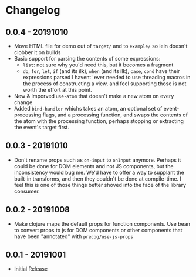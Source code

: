 # Changelog

## 0.0.4 - 20191010

- Move HTML file for demo out of `target/` and to `example/` so lein doesn't clobber it on builds
- Basic support for parsing the contents of some expressions:
    - `list`: not sure why you'd need this, but it becomes a fragment
    - `do`, `for`, `let`, `if` (and its ilk), `when` (and its ilk), `case`, `cond` have their expressions parsed
  I havent' ever needed to use threading macros in the process of constructing a view, and feel supporting those
  is not worth the effort at this point.
- New & Imporved `use-atom` that doesn't make a new atom on every change
- Added `bind-handler` whichs takes an atom, an optional set of event-processing flags, and a processing function,
  and swaps the contents of the atom with the processing function, perhaps stopping or extracting the event's target first.

## 0.0.3 - 20191010

- Don't rename props such as `on-input` to `onInput` anymore. Perhaps it could be done for DOM elements and not JS components, but the inconsistency would bug me. We'd have to offer a way to supplant the built-in transforms, and then they couldn't be done at compile-time. I feel this is one of those things better shoved into the face of the library consumer.

## 0.0.2 - 20191008

- Make clojure maps the default props for function components. Use bean to convert props to js for DOM components or other components that have been "annotated" with `precog/use-js-props`

## 0.0.1 - 20191001

- Initial Release
